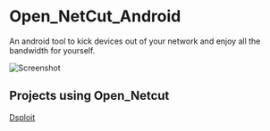 # Open_NetCut_Android

An android tool to kick devices out of your network and enjoy all the bandwidth for yourself.

![Screenshot](https://github.com/Serkali-sudo/Open_NetCut/blob/master/Screenshot_20210324-145525.jpg)

## Projects using Open_Netcut

[Dsploit](https://github.com/Androguide/dsploit)
